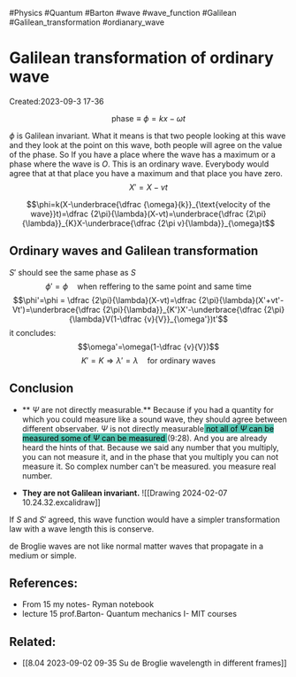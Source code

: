 #Physics #Quantum #Barton #wave #wave_function #Galilean #Galilean_transformation #ordianary_wave
# Galilean transformation of ordinary wave
Created:2023-09-3 17-36

$$\text{phase}\equiv \phi =  kx-\omega t$$

$\phi$ is Galilean invariant. What it means is that two people looking at this wave and they look at the point on this wave, both people will agree on the value of the phase.
So If you have a place where the wave has a maximum or a phase where the wave is $O$. This is an ordinary wave. Everybody would agree that at that place you have a maximum and that place you have zero.
$$X'=X-vt$$

$$\phi=k(X-\underbrace{\dfrac {\omega}{k}}_{\text{velocity of the wave}}t)=\dfrac {2\pi}{\lambda}(X-vt)=\underbrace{\dfrac {2\pi}{\lambda}}_{K}X-\underbrace{\dfrac {2\pi v}{\lambda}}_{\omega}t$$
## Ordinary waves and Galilean transformation

$S'$ should see the same phase as $S$
$$\phi'=\phi \quad \text{when reffering to the same point and same time}$$
$$\phi'=\phi = \dfrac {2\pi}{\lambda}(X-vt)=\dfrac {2\pi}{\lambda}(X'+vt'-Vt')=\underbrace{\dfrac {2\pi}{\lambda}}_{K'}X'-\underbrace{\dfrac {2\pi}{\lambda}V(1-\dfrac {v}{V}}_{\omega'})t'$$
it concludes:
$$\omega'=\omega(1-\dfrac {v}{V})$$
$$K'=K \Rightarrow \lambda'=\lambda \quad \text{for ordinary waves}$$
## Conclusion

- ** $\Psi$ are not directly measurable.**
Because if you had a quantity for which you could measure like a sound wave, they should agree between different observaber. $\Psi$  is not directly measurable<mark style="background: #55C5B2;"> not all of $\Psi$ can be measured some of $\Psi$ can be measured </mark>(9:28). And you are already heard the hints of that. Because we said any number that you multiply, you can not measure it, and in the phase that you multiply you can not measure it. So complex number can't be measured. you measure real number.

* **They are not Galilean invariant.**
![[Drawing 2024-02-07 10.24.32.excalidraw]]

If $S$ and $S'$ agreed, this wave function would have a simpler transformation law with a wave length this is conserve.

de Broglie waves are not like normal matter waves that propagate in a medium or simple.


## References:
- From 15 my notes- Ryman notebook
- lecture 15 prof.Barton- Quantum mechanics I- MIT courses
## Related:
- [[8.04 2023-09-02 09-35 Su de Broglie wavelength in different frames]]


